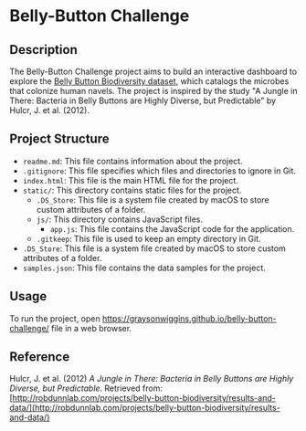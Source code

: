 # Belly-Button Challenge

## Description
The Belly-Button Challenge project aims to build an interactive dashboard to explore the [Belly Button Biodiversity dataset](http://robdunnlab.com/projects/belly-button-biodiversity/results-and-data/), which catalogs the microbes that colonize human navels. The project is inspired by the study "A Jungle in There: Bacteria in Belly Buttons are Highly Diverse, but Predictable" by Hulcr, J. et al. (2012).

## Project Structure
- `readme.md`: This file contains information about the project.
- `.gitignore`: This file specifies which files and directories to ignore in Git.
- `index.html`: This file is the main HTML file for the project.
- `static/`: This directory contains static files for the project.
    - `.DS_Store`: This file is a system file created by macOS to store custom attributes of a folder.
    - `js/`: This directory contains JavaScript files.
        - `app.js`: This file contains the JavaScript code for the application.
    - `.gitkeep`: This file is used to keep an empty directory in Git.
- `.DS_Store`: This file is a system file created by macOS to store custom attributes of a folder.
- `samples.json`: This file contains the data samples for the project.

## Usage
To run the project, open https://graysonwiggins.github.io/belly-button-challenge/ file in a web browser.

## Reference
Hulcr, J. et al. (2012) *A Jungle in There: Bacteria in Belly Buttons are Highly Diverse, but Predictable*. Retrieved from: [http://robdunnlab.com/projects/belly-button-biodiversity/results-and-data/](http://robdunnlab.com/projects/belly-button-biodiversity/results-and-data/)
